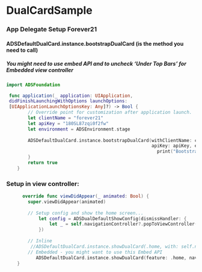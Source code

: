 # DualCardSample


### App Delegate Setup Forever21
#### ADSDefaultDualCard.instance.bootstrapDualCard (is the method you need to call)
##### You might need to use embed API and to uncheck ‘Under Top Bars’ for Embedded view controller

```Swift import ADSDualCard
import ADSFoundation

 func application(_ application: UIApplication, 
 didFinishLaunchingWithOptions launchOptions: 
 [UIApplicationLaunchOptionsKey: Any]?) -> Bool {
        // Override point for customization after application launch.
        let clientName = "forever21"
        let apiKey = "180SL87zqi0f2fw"
        let environment = ADSEnvironment.stage
        
        ADSDefaultDualCard.instance.bootstrapDualCard(withClientName: clientName,
                                                      apiKey: apiKey, environment: environment) {
                                                        print("Bootstrap complete")
        }
        return true
    }
```
    
### Setup in view controller:
```Swift
      override func viewDidAppear(_ animated: Bool) {
        super.viewDidAppear(animated)
        
        // Setup config and show the home screen...
            let config = ADSDualDefaultShowConfig(dismissHandler: {
                let _ = self.navigationController?.popToViewController(self, animated: true)
            })
            
        // Inline
         //ADSDefaultDualCard.instance.showDualCard(.home, with: self.navigationController, and: config)
        // Embedded - you might want to use this Embed API
           ADSDefaultDualCard.instance.showDualCard(feature: .home, navigateWithIn: self, constrainedIn: self.view, with: config)
    }
 ```
